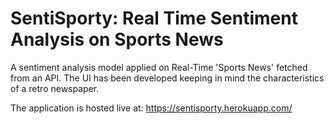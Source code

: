 # SentiSporty: Real Time Sentiment Analysis on Sports News
A sentiment analysis model applied on Real-Time 'Sports News' fetched from an API. The UI has been developed keeping in mind the characteristics of a retro newspaper.

The application is hosted live at: https://sentisporty.herokuapp.com/
